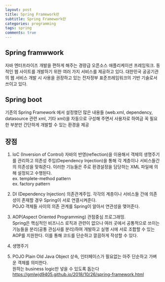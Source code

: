 ```yaml
---
layout: post
title: Spring Framework란
subtitle: Spring Framework란
categories: programming
tags: spring
comments: true
---
```


## Spring framwwork
자바 엔터프라이즈 개발을 편하게 해주는 경량급 오픈소스 애플리케이션 프레임워크. 동적인 웹 사이트를 개발하기 위한 여러 가지 서비스를 제공하고 있다. 대한민국 공공기관의 웹 서비스 개발 시 사용을 권장하고 있는 전자정부 표준프레임워크의 기반 기술로서 쓰이고 있다.

## Spring boot
기존의 Spring Framework 에서 설정했던 많은 내용들 (web.xml, dependency, datasource 관련 xml, 기타 xml)을 자동으로 구성해 주면서 사용자로 하여금 꼭 필요한 부분만 간단하게 개발할 수 있는 환경을 제공  



## 장점

1) IoC (Inversion of Control)
자바의 반영(reflection)을 이용해서 객체의 생명주기를 관리하고 의존성 주입(Dependency Injection)을 통해 각 계층이나 서비스들간의 의존성을 맞춰준다. 이러한 기능들은 주로 환경설정을 담당하는 XML 파일에 의해 설정되고 수행된다.  
ex. templete-method pattern  
ex. factory pattern  

2) DI (Dependency Injection)
의존관계주입.
각각의 계층이나 서비스들 간에 의존성이 존재할 경우 Spring이 서로 연결시켜준다.  
POJO 객체들 사이의 의존 관계를 Spring이 알아서 연관성을 맺어준다.  

3) AOP(Aspect Oriented Programming)
관점중심 프로그래밍.  
Spring은 핵심적인 비즈니스 로직과 관련이 없으나 여러 곳에서 공통적으로 쓰이는 기능들을 분리(공통 관심사를 분리)하여 개발하고 실행 시에 서로 조합할 수 있는 AOP를 지원한다.
이를 통해 코드를 단순하고 깔끔하게 작성할 수 있다.

4) 생명주기

5) POJO
Plain Old Java Object
상속, 인터페이스가 필요없는 아주 단순하고 가벼운 객체를 의미한다.  
원하는 business logic만 넣을 수 있도록 돕는다  
https://gmlwjd9405.github.io/2018/10/26/spring-framework.html  